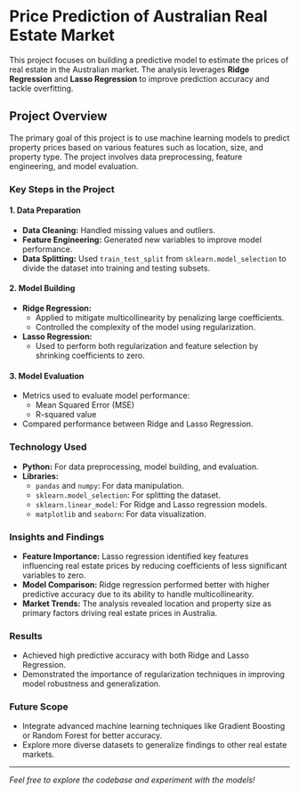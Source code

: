 # Price Prediction of Australian Real Estate Market

This project focuses on building a predictive model to estimate the prices of real estate in the Australian market. The analysis leverages **Ridge Regression** and **Lasso Regression** to improve prediction accuracy and tackle overfitting.

## Project Overview

The primary goal of this project is to use machine learning models to predict property prices based on various features such as location, size, and property type. The project involves data preprocessing, feature engineering, and model evaluation.

### Key Steps in the Project

#### 1. Data Preparation
- **Data Cleaning:** Handled missing values and outliers.
- **Feature Engineering:** Generated new variables to improve model performance.
- **Data Splitting:** Used `train_test_split` from `sklearn.model_selection` to divide the dataset into training and testing subsets.

#### 2. Model Building
- **Ridge Regression:**
  - Applied to mitigate multicollinearity by penalizing large coefficients.
  - Controlled the complexity of the model using regularization.
- **Lasso Regression:**
  - Used to perform both regularization and feature selection by shrinking coefficients to zero.

#### 3. Model Evaluation
- Metrics used to evaluate model performance:
  - Mean Squared Error (MSE)
  - R-squared value
- Compared performance between Ridge and Lasso Regression.

### Technology Used

- **Python:** For data preprocessing, model building, and evaluation.
- **Libraries:**
  - `pandas` and `numpy`: For data manipulation.
  - `sklearn.model_selection`: For splitting the dataset.
  - `sklearn.linear_model`: For Ridge and Lasso regression models.
  - `matplotlib` and `seaborn`: For data visualization.

### Insights and Findings

- **Feature Importance:** Lasso regression identified key features influencing real estate prices by reducing coefficients of less significant variables to zero.
- **Model Comparison:** Ridge regression performed better with higher predictive accuracy due to its ability to handle multicollinearity.
- **Market Trends:** The analysis revealed location and property size as primary factors driving real estate prices in Australia.

### Results

- Achieved high predictive accuracy with both Ridge and Lasso Regression.
- Demonstrated the importance of regularization techniques in improving model robustness and generalization.

### Future Scope

- Integrate advanced machine learning techniques like Gradient Boosting or Random Forest for better accuracy.
- Explore more diverse datasets to generalize findings to other real estate markets.

---

_Feel free to explore the codebase and experiment with the models!_
